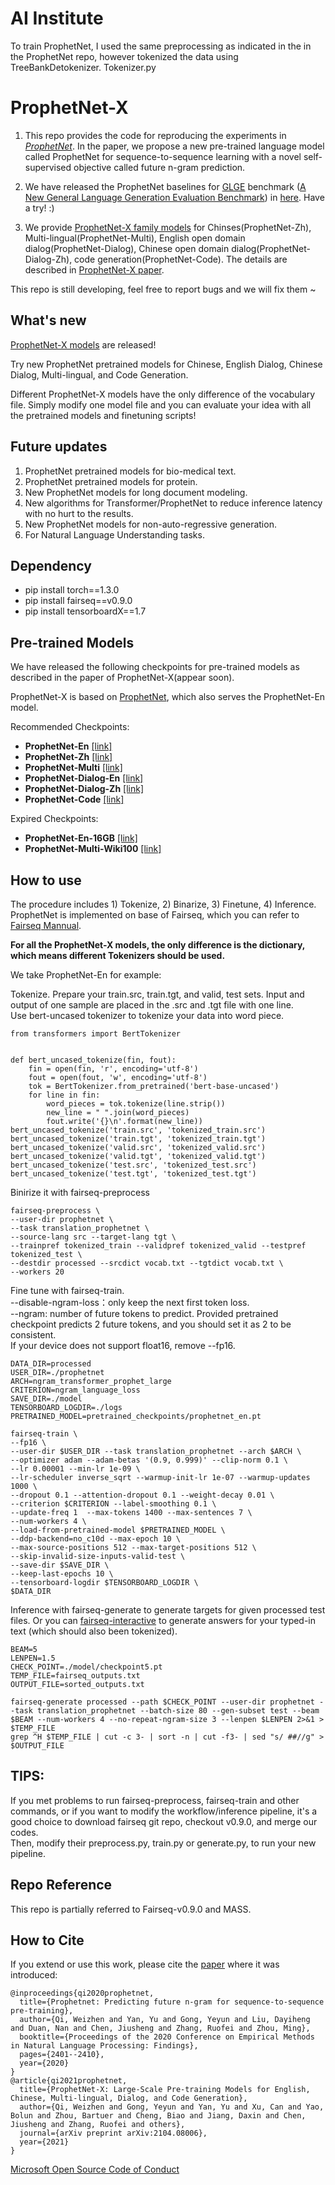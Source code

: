 # AI Institute

To train ProphetNet, I used the same preprocessing as indicated in the in the ProphetNet repo, however tokenized the data using TreeBankDetokenizer. Tokenizer.py



# ProphetNet-X

1. This repo provides the code for reproducing the experiments in [*ProphetNet*](https://arxiv.org/pdf/2001.04063). In the paper, we propose a new pre-trained language model called ProphetNet for sequence-to-sequence learning with a novel self-supervised objective called future n-gram prediction. 

2. We have released the ProphetNet baselines for [GLGE](https://github.com/microsoft/glge) benchmark ([A New General Language Generation Evaluation Benchmark](https://arxiv.org/abs/2011.11928)) in [here](./GLGE_baselines). Have a try! :) 

3. We provide [ProphetNet-X family models](https://arxiv.org/abs/2104.08006) for Chinses(ProphetNet-Zh), Multi-lingual(ProphetNet-Multi), English open domain dialog(ProphetNet-Dialog), Chinese open domain dialog(ProphetNet-Dialog-Zh), code generation(ProphetNet-Code). The details are described in [ProphetNet-X paper](https://arxiv.org/abs/2104.08006).

This repo is still developing, feel free to report bugs and we will fix them ~

## What's new

[ProphetNet-X models](https://arxiv.org/abs/2104.08006) are released!

Try new ProphetNet pretrained models for Chinese, English Dialog, Chinese Dialog, Multi-lingual, and Code Generation.

Different ProphetNet-X models have the only difference of the vocabulary file. Simply modify one model file and you can evaluate your idea with all the pretrained models and finetuning scripts!



## Future updates
1. ProphetNet pretrained models for bio-medical text.
2. ProphetNet pretrained models for protein.
3. New ProphetNet models for long document modeling.
4. New algorithms for Transformer/ProphetNet to reduce inference latency with no hurt to the results.
5. New ProphetNet models for non-auto-regressive generation.
6. For Natural Language Understanding tasks.  

## Dependency
- pip install torch==1.3.0  
- pip install fairseq==v0.9.0
- pip install tensorboardX==1.7  

## Pre-trained Models

We have released the following checkpoints for pre-trained models as described in the paper of ProphetNet-X(appear soon).

ProphetNet-X is based on [ProphetNet](https://arxiv.org/pdf/2001.04063), which also serves the ProphetNet-En model.


Recommended Checkpoints:
- **ProphetNet-En** [[link]](https://msraprophetnet.blob.core.windows.net/prophetnet/release_checkpoints/prophetnet_en.pt)
- **ProphetNet-Zh** [[link]](https://msraprophetnet.blob.core.windows.net/prophetnet/release_checkpoints/prophetnet_zh.pt)
- **ProphetNet-Multi** [[link]](https://msraprophetnet.blob.core.windows.net/prophetnet/release_checkpoints/prophetnet_multi.pt)
- **ProphetNet-Dialog-En** [[link]](https://msraprophetnet.blob.core.windows.net/prophetnet/release_checkpoints/prophetnet_dialog_en.pt)
- **ProphetNet-Dialog-Zh** [[link]](https://msraprophetnet.blob.core.windows.net/prophetnet/release_checkpoints/prophetnet_dialog_zh.pt)
- **ProphetNet-Code** [[link]](https://msraprophetnet.blob.core.windows.net/prophetnet/release_checkpoints/prophetnet_code.pt)

Expired Checkpoints:
- **ProphetNet-En-16GB** [[link]](https://msraprophetnet.blob.core.windows.net/prophetnet/release_checkpoints/prophetnet_en_16g.pt)
- **ProphetNet-Multi-Wiki100** [[link]](https://msraprophetnet.blob.core.windows.net/prophetnet/release_checkpoints/prophetnet_multi_wiki100.pt)

## How to use

The procedure includes 1) Tokenize, 2) Binarize, 3) Finetune, 4) Inference.  
ProphetNet is implemented on base of Fairseq, which you can refer to [Fairseq Mannual](https://fairseq.readthedocs.io/en/latest/command_line_tools.html).  

**For all the ProphetNet-X models, the only difference is the dictionary, which means different Tokenizers should be used.**

We take ProphetNet-En for example:

Tokenize. Prepare your train.src, train.tgt, and valid, test sets. Input and output of one sample are placed in the .src and .tgt file with one line.    
Use bert-uncased tokenizer to tokenize your data into word piece. 
```
from transformers import BertTokenizer


def bert_uncased_tokenize(fin, fout):
    fin = open(fin, 'r', encoding='utf-8')
    fout = open(fout, 'w', encoding='utf-8')
    tok = BertTokenizer.from_pretrained('bert-base-uncased')
    for line in fin:
        word_pieces = tok.tokenize(line.strip())
        new_line = " ".join(word_pieces)
        fout.write('{}\n'.format(new_line))
bert_uncased_tokenize('train.src', 'tokenized_train.src')
bert_uncased_tokenize('train.tgt', 'tokenized_train.tgt')
bert_uncased_tokenize('valid.src', 'tokenized_valid.src')
bert_uncased_tokenize('valid.tgt', 'tokenized_valid.tgt')
bert_uncased_tokenize('test.src', 'tokenized_test.src')
bert_uncased_tokenize('test.tgt', 'tokenized_test.tgt')
```
Binirize it with fairseq-preprocess
```
fairseq-preprocess \
--user-dir prophetnet \
--task translation_prophetnet \
--source-lang src --target-lang tgt \
--trainpref tokenized_train --validpref tokenized_valid --testpref tokenized_test \
--destdir processed --srcdict vocab.txt --tgtdict vocab.txt \
--workers 20
```
Fine tune with fairseq-train.  
--disable-ngram-loss：only keep the next first token loss.  
--ngram: number of future tokens to predict. Provided pretrained checkpoint predicts 2 future tokens, and you should set it as 2 to be consistent.    
If your device does not support float16, remove --fp16.
```
DATA_DIR=processed
USER_DIR=./prophetnet
ARCH=ngram_transformer_prophet_large
CRITERION=ngram_language_loss
SAVE_DIR=./model
TENSORBOARD_LOGDIR=./logs
PRETRAINED_MODEL=pretrained_checkpoints/prophetnet_en.pt

fairseq-train \
--fp16 \
--user-dir $USER_DIR --task translation_prophetnet --arch $ARCH \
--optimizer adam --adam-betas '(0.9, 0.999)' --clip-norm 0.1 \
--lr 0.00001 --min-lr 1e-09 \
--lr-scheduler inverse_sqrt --warmup-init-lr 1e-07 --warmup-updates 1000 \
--dropout 0.1 --attention-dropout 0.1 --weight-decay 0.01 \
--criterion $CRITERION --label-smoothing 0.1 \
--update-freq 1  --max-tokens 1400 --max-sentences 7 \
--num-workers 4 \
--load-from-pretrained-model $PRETRAINED_MODEL \
--ddp-backend=no_c10d --max-epoch 10 \
--max-source-positions 512 --max-target-positions 512 \
--skip-invalid-size-inputs-valid-test \
--save-dir $SAVE_DIR \
--keep-last-epochs 10 \
--tensorboard-logdir $TENSORBOARD_LOGDIR \
$DATA_DIR
```
Inference with fairseq-generate to generate targets for given processed test files. Or you can [fairseq-interactive](https://fairseq.readthedocs.io/en/latest/command_line_tools.html#fairseq-interactive) to generate answers for your typed-in text (which should also been tokenized).
```
BEAM=5
LENPEN=1.5
CHECK_POINT=./model/checkpoint5.pt
TEMP_FILE=fairseq_outputs.txt
OUTPUT_FILE=sorted_outputs.txt

fairseq-generate processed --path $CHECK_POINT --user-dir prophetnet --task translation_prophetnet --batch-size 80 --gen-subset test --beam $BEAM --num-workers 4 --no-repeat-ngram-size 3 --lenpen $LENPEN 2>&1 > $TEMP_FILE
grep ^H $TEMP_FILE | cut -c 3- | sort -n | cut -f3- | sed "s/ ##//g" > $OUTPUT_FILE

```

## TIPS:
If you met problems to run fairseq-preprocess, fairseq-train and other commands, or if you want to modify the workflow/inference pipeline, 
it's a good choice to download fairseq git repo, checkout v0.9.0, and merge our codes.   
Then, modify their preprocess.py, train.py or generate.py, to run your new pipeline. 

## Repo Reference
This repo is partially referred to Fairseq-v0.9.0 and MASS.



## How to Cite
If you extend or use this work, please cite the [paper](https://arxiv.org/pdf/2001.04063) where it was introduced:
```
@inproceedings{qi2020prophetnet,
  title={Prophetnet: Predicting future n-gram for sequence-to-sequence pre-training},
  author={Qi, Weizhen and Yan, Yu and Gong, Yeyun and Liu, Dayiheng and Duan, Nan and Chen, Jiusheng and Zhang, Ruofei and Zhou, Ming},
  booktitle={Proceedings of the 2020 Conference on Empirical Methods in Natural Language Processing: Findings},
  pages={2401--2410},
  year={2020}
}
@article{qi2021prophetnet,
  title={ProphetNet-X: Large-Scale Pre-training Models for English, Chinese, Multi-lingual, Dialog, and Code Generation},
  author={Qi, Weizhen and Gong, Yeyun and Yan, Yu and Xu, Can and Yao, Bolun and Zhou, Bartuer and Cheng, Biao and Jiang, Daxin and Chen, Jiusheng and Zhang, Ruofei and others},
  journal={arXiv preprint arXiv:2104.08006},
  year={2021}
}
```
[Microsoft Open Source Code of Conduct](https://opensource.microsoft.com/codeofconduct)
